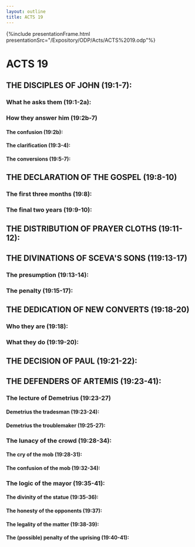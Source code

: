 ```yaml
---
layout: outline
title: ACTS 19
---
```

{%include presentationFrame.html presentationSrc="/Expository/ODP/Acts/ACTS%2019.odp"%}

# ACTS 19 
## THE DISCIPLES OF JOHN (19:1-7): 
###  What he asks them (19:1-2a): 
###  How they answer him (19:2b-7) 
####  The confusion (19:2b): 
####  The clarification (19:3-4): 
####  The conversions (19:5-7): 
## THE DECLARATION OF THE GOSPEL (19:8-10) 
###  The first three months (19:8): 
###  The final two years (19:9-10): 
## THE DISTRIBUTION OF PRAYER CLOTHS (19:11-12): 
## THE DIVINATIONS OF SCEVA\'S SONS (119:13-17) 
###  The presumption (19:13-14): 
###  The penalty (19:15-17): 
## THE DEDICATION OF NEW CONVERTS (19:18-20) 
###  Who they are (19:18): 
###  What they do (19:19-20): 
## THE DECISION OF PAUL (19:21-22): 
## THE DEFENDERS OF ARTEMIS (19:23-41): 
###  The lecture of Demetrius (19:23-27) 
####  Demetrius the tradesman (19:23-24): 
####  Demetrius the troublemaker (19:25-27): 
###  The lunacy of the crowd (19:28-34): 
####  The cry of the mob (19:28-31): 
####  The confusion of the mob (19:32-34): 
###  The logic of the mayor (19:35-41): 
####  The divinity of the statue (19:35-36): 
####  The honesty of the opponents (19:37): 
####  The legality of the matter (19:38-39): 
####  The (possible) penalty of the uprising (19:40-41): 
